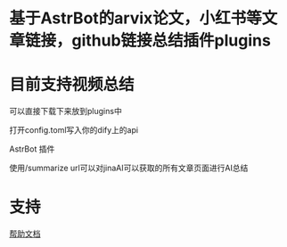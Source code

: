 # 基于AstrBot的arvix论文，小红书等文章链接，github链接总结插件plugins
# 目前支持视频总结

可以直接下载下来放到plugins中

打开config.toml写入你的dify上的api

AstrBot 插件

使用/summarize url可以对jinaAI可以获取的所有文章页面进行AI总结

# 支持

[帮助文档](https://astrbot.app)
